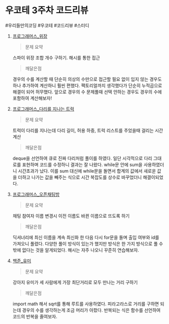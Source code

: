 # 우코테 3주차 코드리뷰

#우리들만의코딩 #우코테 #코드리뷰 #스터디



1. [프로그래머스_위장](https://school.programmers.co.kr/learn/courses/30/lessons/42578)

   > 문제 요약

   스파이 위장 조합 개수 구하기. 해시를 통한 접근

   > 깨달은점

   경우의 수를 계산할 때 단순히 의상의 수만으로 접근할 필요 없이 입지 않는 경우도 하나 추가하여 계산하니 훨씬 편했다. 팩토리얼까지 생각했다가 단순히 누적곱으로 해결이 되어 허무했다. 앞으로 경우의 수 문제풀때 선택 안하는 경우도 경우의 수에 포함하여 계산해보자!

   

2. [프로그래머스_다리를 지나는 트럭](https://school.programmers.co.kr/learn/courses/30/lessons/42583)

   > 문제 요약

   트럭이 다리를 지나는데 다리 길이, 허용 하중, 트럭 리스트를 주었을때 걸리는 시간 계산

   > 깨달은점

   deque을 선언하여 큐로 진짜 다리처럼 풀이를 하였다. 일단 시각적으로 다리 그대로를 표현하며 코드를 수정하니 결과는 잘 나왔다. while문 안에 sum을 사용하였더니 시간초과가 났다. 이를 sum 대신에 while문을 돌면서 합계의 값에서 새로운 값을 더하고 나가는 값을 빼주는 식으로 시간 복잡도를 상수로 바꾸었더니 해결이되었다. 

   

3. [프로그래머스_오픈채팅방](https://school.programmers.co.kr/learn/courses/30/lessons/42888)

   > 문제 요약

   채팅 참여자 이름 변경시 이전 이름도 바뀐 이름으로 뜨도록 하기

   > 깨달은점

   딕셔너리에 최신 이름을 계속 최신화 한 다음 다시 for문을 돌며 출입 여부와 id를 가져오니 풀렸다. 다양한 풀이 방식이 있는가 했지만 방식은 한 가지 방식으로 풀 수밖에 없다는 것을 알게되었다. 해시는 자주 나오니 꾸준히 연습해보자.

   

4. [백준_유미](https://www.acmicpc.net/problem/17286)

   > 문제 요약

   강아지 유미가 세 사람에게 가장 최단거리로 모두 만나는 거리 구하기

   > 깨달은점

   import math 해서 sqrt를 통해 루트를 사용하였다. 피라고라스로 거리를 구하면 되는데 경우의 수를 생각하는게 조금 머리가 아팠다. 반복되는 식은 함수를 선언하여 코드의 반복을 줄여보자.

